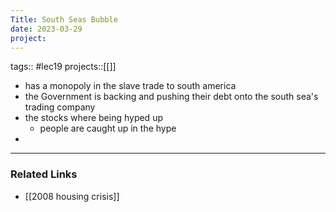 ```yaml
---
Title: South Seas Bubble
date: 2023-03-29
project:
---
```

tags:: #lec19
projects::[[]]


- has a monopoly in the slave trade to south america
- the Government is backing and pushing their debt onto the south sea's trading company
- the stocks where being hyped up
	- people are caught up in the hype
- 

---

### Related Links

- [[2008 housing crisis]] 